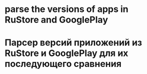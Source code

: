 # parse the versions of apps in RuStore and GooglePlay
# Парсер версий приложений из RuStore и GooglePlay для их последующего сравнения
